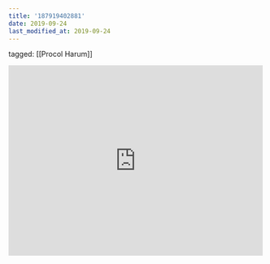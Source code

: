 ```yaml
---
title: '187919402881'
date: 2019-09-24
last_modified_at: 2019-09-24
---
```

tagged: [[Procol Harum]]
<iframe allow="accelerometer; autoplay; clipboard-write; encrypted-media; gyroscope; picture-in-picture" allowfullscreen="" frameborder="0" height="375" id="youtube_iframe" src="https://www.youtube.com/embed/Mb3iPP-tHdA?feature=oembed&amp;enablejsapi=1&amp;origin=https://safe.txmblr.com&amp;wmode=opaque" width="500"></iframe>